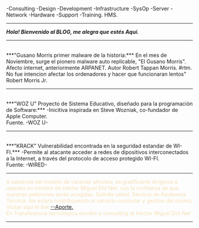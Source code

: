 -Consulting -Design -Development -Infrastructure -SysOp -Server -Network -Hardware -Support -Training.
HMS.
<hr/>

***Hola! Bienvenido al BLOG, me alegra que estés Aquí.*** 
<br>
<hr/>

<br>
***"Gusano Morris primer malware de la historia:***
En el mes de Noviembre, surge el pionero malware auto replicable, "El Gusano Morris".
Afecto internet, anteriormente ARPANET. Autor Robert Tappan Morris. #rtm.
No fue intencion afectar los ordenadores y hacer que funcionaran lentos" Robert Morris Jr.
<hr/>
<br>
  ***"WOZ U" Proyecto de Sistema Educativo, diseñado para la programación de Software:***
  -Inicitiva inspirada en Steve Wozniak, co-fundador de Apple Computer. 
  <br>
Fuente. -WOZ U-
<br>
<hr />
<br>
***"KRACK" Vulnerabilidad encontrada en la seguridad estandar de WI-FI.***
-Permite al atacante acceder a redes de dipositivos interconectados a la Internet, a través del protocolo de acceso protegido WI-FI.
<br/>
Fuente: -WIRED-
<br/>
<hr/>
<font color="Wheat">

A sabienda del modelo de caracter altruista, es gratificante diriginos a ustedes en nombre de Hector Miguel Dot Net;
con la confianza de que nuestras peticiones serán acogidas. Solicite usted, Servicio de Asistencia Técnica. Así estara contribuyendo
al servicio curricular y gestion del mismo. Visitar aquí el link.<a href="https://paypal.me/HectorMiguel36/25/">--Aporte.</a> 
<br>
En Transferencia tecnológica escribir a consulting at Hector Miguel Dot Net</font>
<hr />


